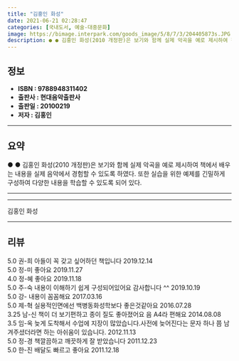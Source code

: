 ```yaml
---
title: "김홍인 화성"
date: 2021-06-21 02:28:47
categories: [국내도서, 예술-대중문화]
image: https://bimage.interpark.com/goods_image/5/8/7/3/204405873s.JPG
description: ● ● 김홍인 화성(2010 개정판)은 보기와 함께 실제 악곡을 예로 제시하여 책에서 배우는 내용을 실제 음악에서 경험할 수 있도록 하였다. 또한 실습을 위한 예제를 긴밀하게 구성하여 다양한 내용을 학습할 수 있도록 되어 있다.
---
```


## **정보**

- **ISBN : 9788948311402**
- **출판사 : 현대음악출판사**
- **출판일 : 20100219**
- **저자 : 김홍인**

------



## **요약**

●  ●  김홍인 화성(2010 개정판)은 보기와 함께 실제 악곡을 예로 제시하여 책에서 배우는 내용을 실제 음악에서 경험할 수 있도록 하였다. 또한 실습을 위한 예제를 긴밀하게 구성하여 다양한 내용을 학습할 수 있도록 되어 있다.

------



------


김홍인 화성 

------


## **리뷰** 

5.0 권-희 아들이 꼭 갖고 싶어하던 책입니다  2019.12.14 <br/>5.0 정-미 좋아요  2019.11.27 <br/>4.0 정-혜 좋아요 2019.11.18 <br/>5.0 주-숙 내용이 이해하기 쉽게 구성되어있어요 
감사합니다 ^^ 2019.10.19 <br/>5.0 강- 내용이 꼼꼼해요 2017.03.16 <br/>5.0 제-혁 실용적인면에선 백병동화성학보다 좋은것같아요 2016.07.28 <br/>3.25 남-신 책이 더 보기편하고 종이 질도 좋아졌어요 음 A4라 편해요 2014.08.08 <br/>3.5 임-옥 늦게 도착해서 수업에 지장이 많았습니다.사전에 늦어진다는 문자 하나 쯤 남겨주셨더라면 하는 아쉬움이 있습니다. 2012.11.13 <br/>5.0 정-경 책깔끔하고 깨끗하게 잘 받았습니다 2011.12.23 <br/>5.0 한-진 배달도 빠르고 좋아요 2011.12.18 <br/>